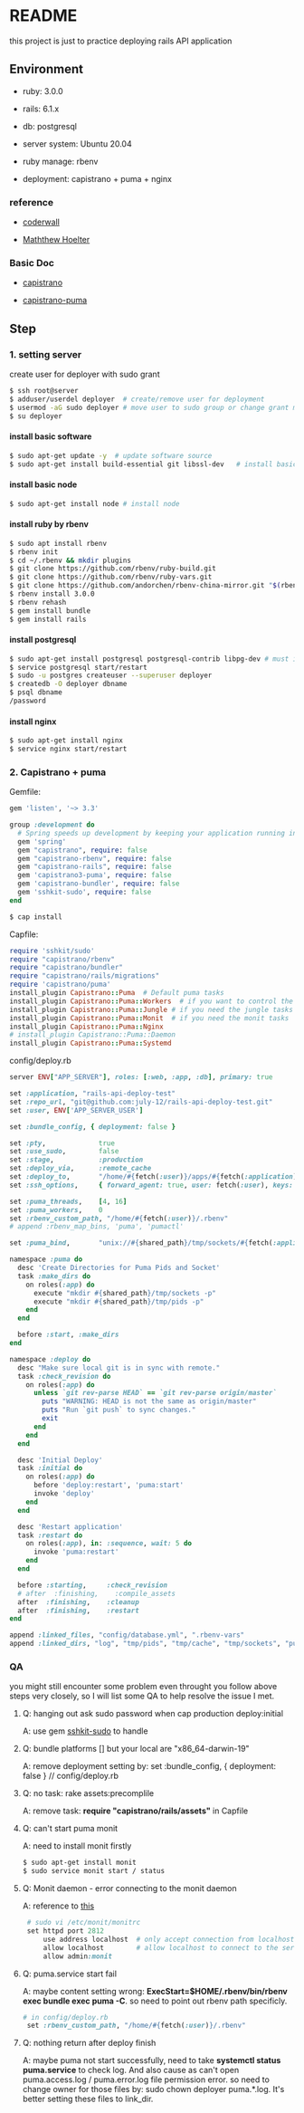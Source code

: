 # README

this project is just to practice deploying rails API application

## Environment

- ruby: 3.0.0

- rails: 6.1.x

- db: postgresql

- server system: Ubuntu 20.04

- ruby manage: rbenv

- deployment: capistrano + puma + nginx


### reference

- [coderwall](https://coderwall.com/p/ttrhow/deploying-rails-app-using-nginx-puma-and-capistrano-3)

- [Maththew Hoelter](https://matthewhoelter.com/2020/11/10/deploying-ruby-on-rails-for-ubuntu-2004.html)

### Basic Doc

- [capistrano](https://github.com/capistrano/capistrano)

- [capistrano-puma](https://github.com/seuros/capistrano-puma)


## Step

### 1. setting server

create user for deployer with sudo grant

```bash
$ ssh root@server
$ adduser/userdel deployer  # create/remove user for deployment
$ usermod -aG sudo deployer # move user to sudo group or change grant menully by vi /etc/sudoers
$ su deployer
```

#### install basic software

```bash
$ sudo apt-get update -y  # update software source
$ sudo apt-get install build-essential git libssl-dev   # install basic lib-dev
```

#### install basic node
```bash
$ sudo apt-get install node # install node
```

#### install ruby by rbenv

```bash
$ sudo apt install rbenv
$ rbenv init
$ cd ~/.rbenv && mkdir plugins
$ git clone https://github.com/rbenv/ruby-build.git
$ git clone https://github.com/rbenv/ruby-vars.git
$ git clone https://github.com/andorchen/rbenv-china-mirror.git "$(rbenv root)"/plugins/rbenv-china-mirror
$ rbenv install 3.0.0
$ rbenv rehash
$ gem install bundle
$ gem install rails
```

#### install postgresql 

```bash
$ sudo apt-get install postgresql postgresql-contrib libpg-dev # must install libpg-dev otherwise cause gem install pg failed
$ service postgresql start/restart
$ sudo -u postgres createuser --superuser deployer
$ createdb -O deployer dbname
$ psql dbname
/password
```

#### install nginx 

```bash
$ sudo apt-get install nginx
$ service nginx start/restart
```

### 2. Capistrano + puma

Gemfile:

```ruby
gem 'listen', '~> 3.3'

group :development do
  # Spring speeds up development by keeping your application running in the background. Read more: https://github.com/rails/spring
  gem 'spring'
  gem "capistrano", require: false
  gem "capistrano-rbenv", require: false
  gem "capistrano-rails", require: false
  gem 'capistrano3-puma', require: false
  gem 'capistrano-bundler', require: false
  gem 'sshkit-sudo', require: false
end
```

```bash
$ cap install
```

Capfile:
```ruby
require 'sshkit/sudo'
require "capistrano/rbenv"
require "capistrano/bundler"
require "capistrano/rails/migrations"
require 'capistrano/puma'
install_plugin Capistrano::Puma  # Default puma tasks
install_plugin Capistrano::Puma::Workers  # if you want to control the workers (in cluster mode)
install_plugin Capistrano::Puma::Jungle # if you need the jungle tasks
install_plugin Capistrano::Puma::Monit  # if you need the monit tasks
install_plugin Capistrano::Puma::Nginx
# install_plugin Capistrano::Puma::Daemon
install_plugin Capistrano::Puma::Systemd
```

config/deploy.rb
```ruby
server ENV["APP_SERVER"], roles: [:web, :app, :db], primary: true

set :application, "rails-api-deploy-test"
set :repo_url, "git@github.com:july-12/rails-api-deploy-test.git"
set :user, ENV['APP_SERVER_USER']

set :bundle_config, { deployment: false } 

set :pty,             true
set :use_sudo,        false
set :stage,           :production
set :deploy_via,      :remote_cache
set :deploy_to,       "/home/#{fetch(:user)}/apps/#{fetch(:application)}"
set :ssh_options,     { forward_agent: true, user: fetch(:user), keys: %w(~/.ssh/id_rsa.pub) }

set :puma_threads,    [4, 16]
set :puma_workers,    0
set :rbenv_custom_path, "/home/#{fetch(:user)}/.rbenv"
# append :rbenv_map_bins, 'puma', 'pumactl'

set :puma_bind,       "unix://#{shared_path}/tmp/sockets/#{fetch(:application)}-puma.sock"

namespace :puma do
  desc 'Create Directories for Puma Pids and Socket'
  task :make_dirs do
    on roles(:app) do
      execute "mkdir #{shared_path}/tmp/sockets -p"
      execute "mkdir #{shared_path}/tmp/pids -p"
    end
  end

  before :start, :make_dirs
end

namespace :deploy do
  desc "Make sure local git is in sync with remote."
  task :check_revision do
    on roles(:app) do
      unless `git rev-parse HEAD` == `git rev-parse origin/master`
        puts "WARNING: HEAD is not the same as origin/master"
        puts "Run `git push` to sync changes."
        exit
      end
    end
  end

  desc 'Initial Deploy'
  task :initial do
    on roles(:app) do
      before 'deploy:restart', 'puma:start'
      invoke 'deploy'
    end
  end

  desc 'Restart application'
  task :restart do
    on roles(:app), in: :sequence, wait: 5 do
      invoke 'puma:restart'
    end
  end

  before :starting,     :check_revision
  # after  :finishing,    :compile_assets
  after  :finishing,    :cleanup
  after  :finishing,    :restart
end

append :linked_files, "config/database.yml", ".rbenv-vars"
append :linked_dirs, "log", "tmp/pids", "tmp/cache", "tmp/sockets", "public/system"
```

### QA

you might still encounter some problem even throught you follow above steps very closely, so I will list some QA to help resolve the issue I met.

1. Q: hanging out ask sudo password when cap production deploy:initial

   A: use gem [sshkit-sudo](https://github.com/kentaroi/sshkit-sudo) to handle

2. Q: bundle platforms [] but your local are "x86_64-darwin-19"

   A: remove deployment setting by: set :bundle_config, { deployment: false }  // config/deploy.rb

3. Q: no task: rake assets:precomplile 
  
   A: remove task: **require "capistrano/rails/assets"** in Capfile

4. Q: can't start puma monit

   A: need to install monit firstly

   ```bash
   $ sudo apt-get install monit
   $ sudo service monit start / status
   ```
5. Q: Monit daemon - error connecting to the monit daemon

   A: reference to [this](https://stackoverflow.com/questions/28187786/monit-daemon-error-connecting-to-the-monit-daemon)
   ```ruby
    # sudo vi /etc/monit/monitrc
    set httpd port 2812
        use address localhost  # only accept connection from localhost
        allow localhost        # allow localhost to connect to the server and
        allow admin:monit
   ```
6. Q: puma.service start fail

   A: maybe content setting wrong: __ExecStart=$HOME/.rbenv/bin/rbenv exec bundle exec puma -C__. so need to point out rbenv path specificly.

   ```ruby
   # in config/deploy.rb
    set :rbenv_custom_path, "/home/#{fetch(:user)}/.rbenv"
   ```

7. Q: nothing return after deploy finish

   A: maybe puma not start successfully, need to take **systemctl status puma.service** to check log. And also cause as can't open puma.access.log / puma.error.log file permission error. so need to change owner for those files by: sudo chown deployer puma.*.log. It's better setting these files to link_dir.
